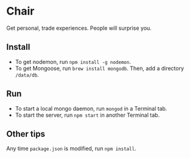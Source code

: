 # Chair
Get personal, trade experiences. People will surprise you.

## Install
- To get nodemon, run `npm install -g nodemon`.
- To get Mongoose, run `brew install mongodb`. Then, add a directory `/data/db`.

## Run
- To start a local mongo daemon, run `mongod` in a Terminal tab.
- To start the server, run `npm start` in another Terminal tab.

## Other tips
Any time `package.json` is modified, run `npm install`.
